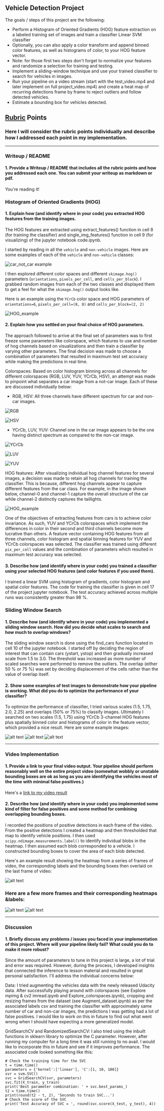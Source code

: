 ## Vehicle Detection Project

The goals / steps of this project are the following:

* Perform a Histogram of Oriented Gradients (HOG) feature extraction on a labeled training set of images and train a classifier Linear SVM classifier
* Optionally, you can also apply a color transform and append binned color features, as well as histograms of color, to your HOG feature vector. 
* Note: for those first two steps don't forget to normalize your features and randomize a selection for training and testing.
* Implement a sliding-window technique and use your trained classifier to search for vehicles in images.
* Run your pipeline on a video stream (start with the test_video.mp4 and later implement on full project_video.mp4) and create a heat map of recurring detections frame by frame to reject outliers and follow detected vehicles.
* Estimate a bounding box for vehicles detected.

[//]: # "Image References"
[image1]: ./writeup_imgs/car_not_car.png
[image2]: ./writeup_imgs/HOG_example.jpg
[image3]: ./writeup_imgs/visualize_colorspaces_rgb.PNG
[image4]: ./writeup_imgs/visualize_colorspaces_hsv.PNG
[image5]: ./writeup_imgs/visualize_colorspaces_ycrcb.PNG
[image6]: ./writeup_imgs/visualize_colorspaces_luv.PNG
[image7]: ./writeup_imgs/visualize_colorspaces_yuv.PNG
[image8]: ./writeup_imgs/pipeline_detections1.PNG
[image9]: ./writeup_imgs/pipeline_detections2.PNG
[image10]: ./writeup_imgs/pipeline_detections3.PNG
[image11]: ./writeup_imgs/heatmap1.PNG
[image12]: ./writeup_imgs/heatmap2.PNG
[image13]: ./writeup_imgs/heatmap3.PNG
[video1]: ./output_video.mp4

## [Rubric](https://review.udacity.com/#!/rubrics/513/view) Points
### Here I will consider the rubric points individually and describe how I addressed each point in my implementation.  

---
### Writeup / README

#### 1. Provide a Writeup / README that includes all the rubric points and how you addressed each one.  You can submit your writeup as markdown or pdf.  

You're reading it!

### Histogram of Oriented Gradients (HOG)

#### 1. Explain how (and identify where in your code) you extracted HOG features from the training images.

The HOG features are extracted using extract_features() function in cell 8 (for training the classifier) and single_img_features() function in cell 9 (for visualizing) of the jupyter notebook code.ipynb.

I started by reading in all the `vehicle` and `non-vehicle` images.  Here are some examples of each of the `vehicle` and `non-vehicle` classes:

![car_not_car example][image1]

I then explored different color spaces and different `skimage.hog()` parameters (`orientations`, `pixels_per_cell`, and `cells_per_block`). I grabbed random images from each of the two classes and displayed them to get a feel for what the `skimage.hog()` output looks like.

Here is an example using the `YCrCb` color space and HOG parameters of `orientations=6`, `pixels_per_cell=(8, 8)` and `cells_per_block=(2, 2)`

![HOG_example][image2]

#### 2. Explain how you settled on your final choice of HOG parameters.

The approach followed to arrive at the final set of parameters was to first freeze some parameters like colorspace, which features to use and number of hog channels based on visualizations and then train a classifier by varying other parameters. The final decision was made to choose a combination of parameters that resulted in maximum test set accuracy while making the predictions in real time.

Colorspaces: Based on color histogram binning across all channels for different colorspaces (RGB, LUV, YUV, YCrCb, HSV), an attempt was made to pinpoint what separates a car image from a not-car image. Each of these are discussed individually below:

* RGB, HSV: All three channels have different spectrum for car and non-car images.

![RGB][image3]

![HSV][image4]

* YCrCb, LUV, YUV: Channel one in the car image appears to be the one having distinct spectrum as compared to the non-car image.

![YCrCb][image5]

![LUV][image6]

![YUV][image7]

HOG features: After visualizing individual hog channel features for several images, a decision was made to retain all hog channels for training the classifier. This is because, different hog channels appear to capture different features from the car class. For example, in the image shown below, channel-0 and channel-1 capture the overall structure of the car while channel-2 distinctly captures the taillights.

![HOG_example][image2]

One of the objectives of extracting features from cars is to achieve color invariance. As such, YUV and YCrCb colorspaces which implement the differences in color in their second and third channels become more lucrative than others. A feature vector containing HOG features from all three channels, color histogram and spatial binning features for YUV and YCrCb colorspaces was selected. The classifier was trained using different `pix_per_cell` values and the combination of parameters which resulted in maximum test accuracy was selected.

#### 3. Describe how (and identify where in your code) you trained a classifier using your selected HOG features (and color features if you used them).

I trained a linear SVM using histogram of gradients, color histogram and spatial color features. The code for training the classifier is given in cell 17 of the project jupyter notebook. The test accuracy achieved across multiple runs was consistently greater than 98 %.

### Sliding Window Search

#### 1. Describe how (and identify where in your code) you implemented a sliding window search.  How did you decide what scales to search and how much to overlap windows?

The sliding window search is done using the find_cars function located in cell 10 of the jupyter notebook. I started off by deciding the region of interest that can contain cars (ystart, ystop) and then gradually increased scale from 1.5 to 3.0. The threshold was increased as more number of scaled searches were performed to remove the outliers. The overlap (either 50 % or 75 %) was set by deciding displacement of the cells rather than the value of overlap itself. 

#### 2. Show some examples of test images to demonstrate how your pipeline is working.  What did you do to optimize the performance of your classifier?

To optimize the performance of classifier, I tried various scales (1.5, 1.75, 2.0, 2.25) and overlaps (50% or 75%) to classify images. Ultimately I searched on two scales (1.5, 1.75) using YCrCb 3-channel HOG features plus spatially binned color and histograms of color in the feature vector, which provided a nice result.  Here are some example images:

![alt text][image8]
![alt text][image9]
![alt text][image10]

---

### Video Implementation

#### 1. Provide a link to your final video output.  Your pipeline should perform reasonably well on the entire project video (somewhat wobbly or unstable bounding boxes are ok as long as you are identifying the vehicles most of the time with minimal false positives.)
Here's a [link to my video result](./output_video.mp4)


#### 2. Describe how (and identify where in your code) you implemented some kind of filter for false positives and some method for combining overlapping bounding boxes.

I recorded the positions of positive detections in each frame of the video.  From the positive detections I created a heatmap and then thresholded that map to identify vehicle positions.  I then used `scipy.ndimage.measurements.label()` to identify individual blobs in the heatmap.  I then assumed each blob corresponded to a vehicle.  I constructed bounding boxes to cover the area of each blob detected.  

Here's an example result showing the heatmap from a series of frames of video, the corresponding labels and the bounding boxes then overlaid on the last frame of video:

![alt text][image11]

### Here are a few more frames and their corresponding heatmaps &labels:

![alt text][image12]
![alt text][image13]

---

### Discussion

#### 1. Briefly discuss any problems / issues you faced in your implementation of this project.  Where will your pipeline likely fail?  What could you do to make it more robust?

Since the amount of parameters to tune in this project is large, a lot of trial and error was required. However, during the process, I developed insights that connected the inference to lesson material and resulted in great personal satisfaction. I'll address the individual concerns below:

Data: I tried augmenting the vehicles data with the newly released Udacity data. After successfully playing around with colorspaces (see Explore mpimg & cv2 imread.ipynb and Explore_colorspaces.ipynb), cropping and resizing frames from the dataset (see Augment_dataset.ipynb) as per the associated labels csv and training the classifier with approximately same number of car and non-car images, the predictions I was getting had a lot of false positives. I would like to work on this in future to find out what went wrong when I should have expecting a more generalized model.

GridSearchCV and RandomizedSearchCV: I also tried using the inbuilt functions in sklearn library to optimize the C parameter. However, after running my computer for a long time it was still running to no avail. I would like to incorporate this in future and see if it improves performance. The associated code looked something like this:

~~~
# Check the training time for the SVC
t = time.time()
parameters = {'kernel':['linear'], 'C':[1, 10, 100]}
svr = svm.SVC()
svc = GridSearchCV(svr, parameters)
svc.fit(X_train, y_train)
print('Best parameter combination: ' + svc.best_params_)
t2 = time.time()
print(round(t2 - t, 2), 'Seconds to train SVC...')
# Check the score of the SVC
print('Test Accuracy of SVC = ', round(svc.score(X_test, y_test), 4))
~~~
